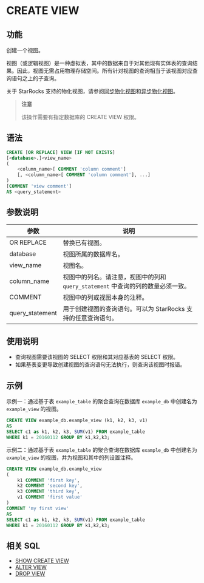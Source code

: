 # CREATE VIEW

## 功能

创建一个视图。

视图（或逻辑视图）是一种虚拟表，其中的数据来自于对其他现有实体表的查询结果。因此，视图无需占用物理存储空间。所有针对视图的查询相当于该视图对应查询语句之上的子查询。

关于 StarRocks 支持的物化视图，请参阅[同步物化视图](../../../using_starrocks/Materialized_view-single_table.md)和[异步物化视图](../../../using_starrocks/Materialized_view.md)。

> **注意**
>
> 该操作需要有指定数据库的 CREATE VIEW 权限。

## 语法

```SQL
CREATE [OR REPLACE] VIEW [IF NOT EXISTS]
[<database>.]<view_name>
(
    <column_name>[ COMMENT 'column comment']
    [, <column_name>[ COMMENT 'column comment'], ...]
)
[COMMENT 'view comment']
AS <query_statement>
```

## 参数说明

| **参数**        | **说明**                                                     |
| --------------- | ------------------------------------------------------------ |
| OR REPLACE      | 替换已有视图。                                               |
| database        | 视图所属的数据库名。                                         |
| view_name       | 视图名。                                                     |
| column_name     | 视图中的列名。请注意，视图中的列和 `query_statement` 中查询的列的数量必须一致。 |
| COMMENT         | 视图中的列或视图本身的注释。                                 |
| query_statement | 用于创建视图的查询语句。可以为 StarRocks 支持的任意查询语句。 |

## 使用说明

- 查询视图需要该视图的 SELECT 权限和其对应基表的 SELECT 权限。
- 如果基表变更导致创建视图的查询语句无法执行，则查询该视图时报错。

## 示例

示例一：通过基于表 `example_table` 的聚合查询在数据库 `example_db` 中创建名为 `example_view` 的视图。

```SQL
CREATE VIEW example_db.example_view (k1, k2, k3, v1)
AS
SELECT c1 as k1, k2, k3, SUM(v1) FROM example_table
WHERE k1 = 20160112 GROUP BY k1,k2,k3;
```

示例二：通过基于表 `example_table` 的聚合查询在数据库 `example_db` 中创建名为 `example_view` 的视图，并为视图和其中的列设置注释。

```SQL
CREATE VIEW example_db.example_view
(
    k1 COMMENT 'first key',
    k2 COMMENT 'second key',
    k3 COMMENT 'third key',
    v1 COMMENT 'first value'
)
COMMENT 'my first view'
AS
SELECT c1 as k1, k2, k3, SUM(v1) FROM example_table
WHERE k1 = 20160112 GROUP BY k1,k2,k3;
```

## 相关 SQL

- [SHOW CREATE VIEW](../data-manipulation/SHOW%20CREATE%20VIEW.md)
- [ALTER VIEW](./ALTER%20VIEW.md)
- [DROP VIEW](./DROP%20VIEW.md)
